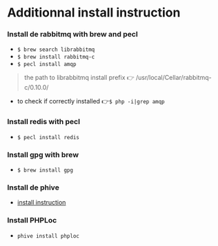 # Additionnal install instruction

### Install de rabbitmq with brew and pecl
- `$ brew search librabbitmq`
- `$ brew install rabbitmq-c`
- `$ pecl install amqp`
> the path to librabbitmq install prefix 👉 /usr/local/Cellar/rabbitmq-c/0.10.0/
- to check if correctly installed 👉`$ php -i|grep amqp`
### Install redis with pecl
- `$ pecl install redis`
### Install gpg with brew
- `$ brew install gpg`
### Install de phive
- [install instruction](https://phar.io/)
### Install PHPLoc
- `phive install phploc`
